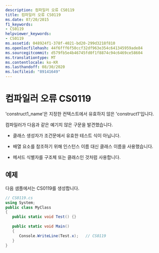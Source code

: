 ```yaml
---
description: 컴파일러 오류 CS0119
title: 컴파일러 오류 CS0119
ms.date: 07/20/2015
f1_keywords:
- CS0119
helpviewer_keywords:
- CS0119
ms.assetid: 048924f1-378f-4021-bd20-299d3218f810
ms.openlocfilehash: 44f6fff6f50ccf32df963e354c641345959ade84
ms.sourcegitcommit: d579fb5e4b46745fd0f1f8874c94c6469ce58604
ms.translationtype: MT
ms.contentlocale: ko-KR
ms.lasthandoff: 08/30/2020
ms.locfileid: "89141649"
---
```

# <a name="compiler-error-cs0119"></a>컴파일러 오류 CS0119
'construct1_name'은 지정한 컨텍스트에서 유효하지 않은 'construct1'입니다.  
  
 컴파일러가 다음과 같은 예기치 않은 구문을 발견했습니다.  
  
- 클래스 생성자가 조건문에서 유효한 테스트 식이 아닙니다.  
  
- 배열 요소를 참조하기 위해 인스턴스 이름 대신 클래스 이름을 사용했습니다.  
  
- 메서드 식별자를 구조체 또는 클래스인 것처럼 사용합니다.  
  
## <a name="example"></a>예제  
 다음 샘플에서는 CS0119를 생성합니다.  
  
```csharp  
// CS0119.cs  
using System;  
public class MyClass
{  
   public static void Test() {}  
  
   public static void Main()  
   {  
      Console.WriteLine(Test.x);   // CS0119  
   }  
}  
```
